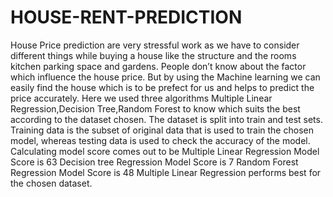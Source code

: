 # HOUSE-RENT-PREDICTION
House Price prediction are very stressful work as we have to consider different things while buying a house like the structure and the rooms kitchen parking space and gardens. People don’t know about the factor which influence the house price. But by using the Machine learning we can easily find the house which is to be prefect for us and helps to predict the price accurately.
 Here we used three algorithms Multiple Linear Regression,Decision Tree,Random Forest to know which suits the best according to the dataset chosen.
 The dataset is split into train and test sets. Training data is the subset of original data that is used to train the chosen model, whereas testing data is used to check the accuracy of the model.
 Calculating model score comes out to be
 Multiple Linear Regression Model Score is  63
 Decision tree  Regression Model Score is  7
 Random Forest Regression Model Score is  48
 Multiple Linear Regression performs best for the chosen dataset.
